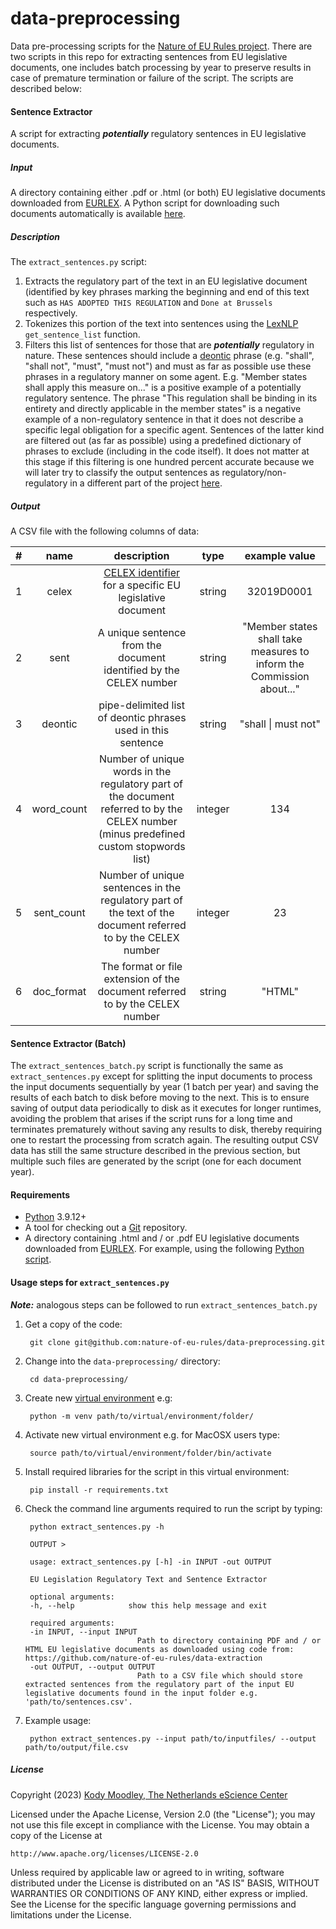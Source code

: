 # data-preprocessing

Data pre-processing scripts for the [Nature of EU Rules project](https://research-software-directory.org/projects/the-nature-of-eu-rules-strict-and-detailed-or-lacking-bite). There are two scripts in this repo for extracting sentences from EU legislative documents, one includes batch processing by year to preserve results in case of premature termination or failure of the script. The scripts are described below:

#### Sentence Extractor

A script for extracting ***potentially*** regulatory sentences in EU legislative documents.

##### Input
 A directory containing either .pdf or .html (or both) EU legislative documents downloaded from [EURLEX](http://eur-lex.europa.eu/). A Python script for downloading such documents automatically is available [here](https://github.com/nature-of-eu-rules/data-extraction).
 
##### Description

The ```extract_sentences.py``` script:
 
 1. Extracts the regulatory part of the text in an EU legislative document (identified by key phrases marking the beginning and end of this text such as ```HAS ADOPTED THIS REGULATION``` and ```Done at Brussels``` respectively.
 2. Tokenizes this portion of the text into sentences using the [LexNLP](https://github.com/LexPredict/lexpredict-lexnlp) ```get_sentence_list``` function.
 3. Filters this list of sentences for those that are ***potentially*** regulatory in nature. These sentences should include a [deontic](https://www.rep.routledge.com/articles/thematic/deontic-modals/v-1) phrase (e.g. "shall", "shall not", "must", "must not") and must as far as possible use these phrases in a regulatory manner on some agent. E.g. "Member states shall apply this measure on..." is a positive example of a potentially regulatory sentence. The phrase "This regulation shall be binding in its entirety and directly applicable in the member states" is a negative example of a non-regulatory sentence in that it does not describe a specific legal obligation for a specific agent. Sentences of the latter kind are filtered out (as far as possible) using a predefined dictionary of phrases to exclude (including in the code itself). It does not matter at this stage if this filtering is one hundred percent accurate because we will later try to classify the output sentences as regulatory/non-regulatory in a different part of the project [here](https://github.com/nature-of-eu-rules/regulatory-statement-classification).

 ##### Output
 A CSV file with the following columns of data:

 | # | name | description | type | example value |
| :---: | :-------------: | :-------------: | :-------------: | :-------------: |
| 1 | celex  | [CELEX identifier]([CELEX](https://eur-lex.europa.eu/content/help/eurlex-content/celex-number.html)) for a specific EU legislative document | string  | 32019D0001
| 2 | sent | A unique sentence from the document identified by the CELEX number  | string | "Member states shall take measures to inform the Commission about..." |
| 3 | deontic | pipe-delimited list of deontic phrases used in this sentence  | string | "shall &#124; must not" |
| 4 | word_count | Number of unique words in the regulatory part of the document referred to by the CELEX number (minus predefined custom stopwords list)  | integer | 134 |
| 5 | sent_count | Number of unique sentences in the regulatory part of the text of the document referred to by the CELEX number | integer | 23 |
| 6 | doc_format | The format or file extension of the document referred to by the CELEX number | string | "HTML"|

#### Sentence Extractor (Batch)
The ```extract_sentences_batch.py``` script is functionally the same as ```extract_sentences.py``` except for splitting the input documents to process the input documents sequentially by year (1 batch per year) and saving the results of each batch to disk before moving to the next. This is to ensure saving of output data periodically to disk as it executes for longer runtimes, avoiding the problem that arises if the script runs for a long time and terminates prematurely without saving any results to disk, thereby requiring one to restart the processing from scratch again. The resulting output CSV data has still the same structure described in the previous section, but multiple such files are generated by the script (one for each document year).

#### Requirements
+ [Python](https://www.python.org/downloads/) 3.9.12+
+ A tool for checking out a [Git](http://git-scm.com/) repository.
+ A directory containing .html and / or .pdf EU legislative documents downloaded from [EURLEX](http://eur-lex.europa.eu/). For example, using the following [Python script](https://github.com/nature-of-eu-rules/data-extraction).

#### Usage steps for ```extract_sentences.py```

***Note:*** analogous steps can be followed to run ```extract_sentences_batch.py```

1. Get a copy of the code:

        git clone git@github.com:nature-of-eu-rules/data-preprocessing.git
    
2. Change into the `data-preprocessing/` directory:

        cd data-preprocessing/
    
3. Create new [virtual environment](https://docs.python.org/3/library/venv.html) e.g:

        python -m venv path/to/virtual/environment/folder/
       
4. Activate new virtual environment e.g. for MacOSX users type: 

        source path/to/virtual/environment/folder/bin/activate
        
5. Install required libraries for the script in this virtual environment:

        pip install -r requirements.txt

6. Check the command line arguments required to run the script by typing:

        python extract_sentences.py -h
        
        OUTPUT >
        
        usage: extract_sentences.py [-h] -in INPUT -out OUTPUT

        EU Legislation Regulatory Text and Sentence Extractor

        optional arguments:
        -h, --help            show this help message and exit

        required arguments:
        -in INPUT, --input INPUT
                                Path to directory containing PDF and / or HTML EU legislative documents as downloaded using code from: https://github.com/nature-of-eu-rules/data-extraction
        -out OUTPUT, --output OUTPUT
                                Path to a CSV file which should store extracted sentences from the regulatory part of the input EU legislative documents found in the input folder e.g. 'path/to/sentences.csv'.

7. Example usage: 

        python extract_sentences.py --input path/to/inputfiles/ --output path/to/output/file.csv
        

##### License

Copyright (2023) [Kody Moodley, The Netherlands eScience Center](https://www.esciencecenter.nl/team/dr-kody-moodley/)

Licensed under the Apache License, Version 2.0 (the "License");
you may not use this file except in compliance with the License.
You may obtain a copy of the License at

    http://www.apache.org/licenses/LICENSE-2.0

Unless required by applicable law or agreed to in writing, software
distributed under the License is distributed on an "AS IS" BASIS,
WITHOUT WARRANTIES OR CONDITIONS OF ANY KIND, either express or implied.
See the License for the specific language governing permissions and
limitations under the License.
